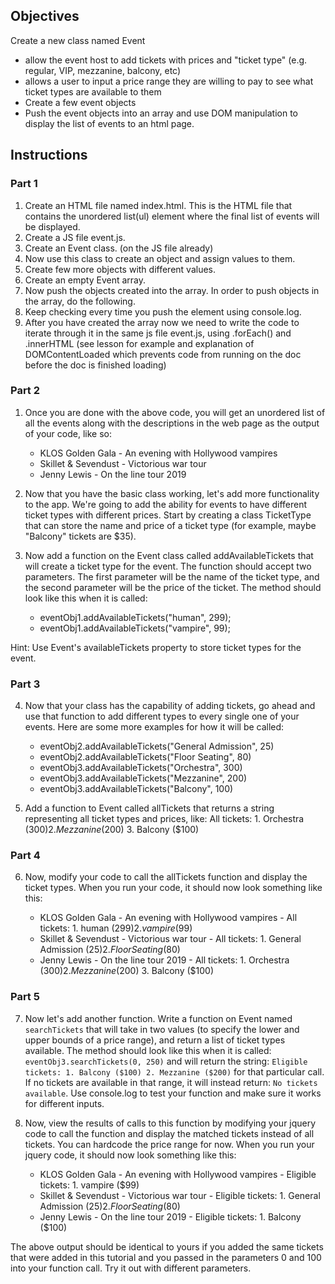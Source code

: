 ## Objectives
 Create a new class named Event
- allow the event host to add tickets with prices and "ticket type" (e.g. regular, VIP, mezzanine, balcony, etc)
- allows a user to input a price range they are willing to pay to see what ticket types are available to them
- Create a few event objects
- Push the event objects into an array and use DOM manipulation to display the list of events to an html page.


## Instructions
### Part 1
1. Create an HTML file named index.html. This is the HTML file that contains the unordered list(ul) element where the final list of events will be displayed.
2. Create a JS file event.js.
3.  Create an Event class. (on the JS file already)
4. Now use this class to create an object and assign values to them.
5. Create few more objects with different values.
6. Create an empty Event array.
7. Now push the objects created into the array. In order to push objects in the array, do the following.
8. Keep checking every time you push the element using console.log.
9. After you have created the array now we need to write the code to iterate through it in the same js file event.js, using .forEach() and .innerHTML (see lesson for example and explanation of DOMContentLoaded which prevents code from running on the doc before the doc is finished loading)

### Part 2
1. Once you are done with the above code, you will get an unordered list of all the events along with the descriptions in the web page as the output of your code, like so:
   - KLOS Golden Gala - An evening with Hollywood vampires
   - Skillet & Sevendust - Victorious war tour
   - Jenny Lewis - On the line tour 2019

2. Now that you have the basic class working, let's add more functionality to the app. We're going to add the ability for events to have different ticket types with different prices. Start by creating a class TicketType that can store the name and price of a ticket type (for example, maybe "Balcony" tickets are $35).

3. Now add a function on the Event class called addAvailableTickets that will create a ticket type for the event. The function should accept two parameters. The first parameter will be the name of the ticket type, and the second parameter will be the price of the ticket. The method should look like this when it is called:

   - eventObj1.addAvailableTickets("human", 299);
   - eventObj1.addAvailableTickets("vampire", 99);

Hint: Use Event's availableTickets property to store ticket types for the event.

### Part 3
4. Now that your class has the capability of adding tickets, go ahead and use that function to add different types to every single one of your events. Here are some more examples for how it will be called:

   - eventObj2.addAvailableTickets("General Admission", 25)
   - eventObj2.addAvailableTickets("Floor Seating", 80)
   - eventObj3.addAvailableTickets("Orchestra", 300)
   - eventObj3.addAvailableTickets("Mezzanine", 200)
   - eventObj3.addAvailableTickets("Balcony", 100)

5. Add a function to Event called allTickets that returns a string representing all ticket types and prices, like: All tickets: 1. Orchestra ($300) 2. Mezzanine ($200) 3. Balcony ($100)

### Part 4
6. Now, modify your code to call the allTickets function and display the ticket types. When you run your code, it should now look something like this:

    - KLOS Golden Gala - An evening with Hollywood vampires - All tickets: 1. human ($299) 2. vampire ($99)
    - Skillet & Sevendust - Victorious war tour - All tickets: 1. General Admission ($25) 2. Floor Seating ($80)
    - Jenny Lewis - On the line tour 2019 - All tickets: 1. Orchestra ($300) 2. Mezzanine ($200) 3. Balcony ($100)

### Part 5
7. Now let's add another function. Write a function on Event named `searchTickets` that will take in two values (to specify the lower and upper bounds of a price range), and return a list of ticket types available. The method should look like this when it is called: `eventObj3.searchTickets(0, 250)` and will return the string: `Eligible tickets: 1. Balcony ($100) 2. Mezzanine ($200)` for that particular call. If no tickets are available in that range, it will instead return: `No tickets available`. Use console.log to test your function and make sure it works for different inputs.

8. Now, view the results of calls to this function by modifying your jquery code to call the function and display the matched tickets instead of all tickets. You can hardcode the price range for now. When you run your jquery code, it should now look something like this:

    - KLOS Golden Gala - An evening with Hollywood vampires - Eligible tickets: 1. vampire ($99)
    - Skillet & Sevendust - Victorious war tour - Eligible tickets: 1. General Admission ($25) 2. Floor Seating ($80)
    - Jenny Lewis - On the line tour 2019 - Eligible tickets: 1. Balcony ($100)

The above output should be identical to yours if you added the same tickets that were added in this tutorial and you passed in the parameters 0 and 100 into your function call. Try it out with different parameters.